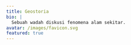 ```yaml
---
title: Geostoria
bio: |
  Sebuah wadah diskusi fenomena alam sekitar.
avatar: /images/favicon.svg
featured: true
---
```

